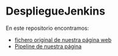 # DespliegueJenkins

En este repositorio encontramos:
* [fichero original de nuestra página web](index.html)
* [Pipeline de nuestra página](Jenkinsfile)
